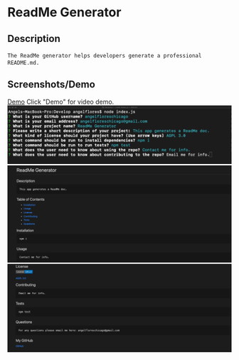 # ReadMe Generator

## Description
    The ReadMe generator helps developers generate a professional
    README.md.

## Screenshots/Demo

[Demo](https://drive.google.com/file/d/1a_kseJEmAt5I3nt5UeOFTOb_rmmXFQuu/view?usp=sharing)
Click "Demo" for video demo. 
<img src="./gif/demo3.png">
<img src="./gif/demo.png">
<img src="./gif/demo2.png">
